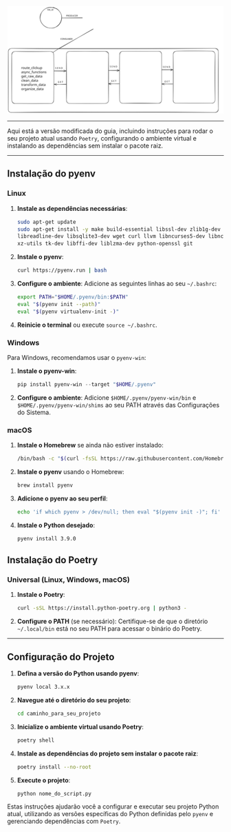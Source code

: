 [![clickup_api_to_dw](/img_exca.svg)](https://excalidraw.com/#json=CNdxxeExm7K-clUexHxMr,DGr7x_W10WefJ8Up9aey7w)

---

Aqui está a versão modificada do guia, incluindo instruções para rodar o seu projeto atual usando `Poetry`, configurando o ambiente virtual e instalando as dependências sem instalar o pacote raiz.

---

## Instalação do pyenv

### Linux

1. **Instale as dependências necessárias**:
   ```bash
   sudo apt-get update
   sudo apt-get install -y make build-essential libssl-dev zlib1g-dev libbz2-dev \
   libreadline-dev libsqlite3-dev wget curl llvm libncurses5-dev libncursesw5-dev \
   xz-utils tk-dev libffi-dev liblzma-dev python-openssl git
   ```

2. **Instale o pyenv**:
   ```bash
   curl https://pyenv.run | bash
   ```

3. **Configure o ambiente**:
   Adicione as seguintes linhas ao seu `~/.bashrc`:
   ```bash
   export PATH="$HOME/.pyenv/bin:$PATH"
   eval "$(pyenv init --path)"
   eval "$(pyenv virtualenv-init -)"
   ```

4. **Reinicie o terminal** ou execute `source ~/.bashrc`.

### Windows

Para Windows, recomendamos usar o `pyenv-win`:

1. **Instale o pyenv-win**:
   ```powershell
   pip install pyenv-win --target "$HOME/.pyenv"
   ```

2. **Configure o ambiente**:
   Adicione `$HOME/.pyenv/pyenv-win/bin` e `$HOME/.pyenv/pyenv-win/shims` ao seu PATH através das Configurações do Sistema.

### macOS

1. **Instale o Homebrew** se ainda não estiver instalado:
   ```bash
   /bin/bash -c "$(curl -fsSL https://raw.githubusercontent.com/Homebrew/install/HEAD/install.sh)"
   ```

2. **Instale o pyenv** usando o Homebrew:
   ```bash
   brew install pyenv
   ```

3. **Adicione o pyenv ao seu perfil**:
   ```bash
   echo 'if which pyenv > /dev/null; then eval "$(pyenv init -)"; fi' >> ~/.zprofile
   ```

4. **Instale o Python desejado**:
   ```bash
   pyenv install 3.9.0
   ```

## Instalação do Poetry

### Universal (Linux, Windows, macOS)

1. **Instale o Poetry**:
   ```bash
   curl -sSL https://install.python-poetry.org | python3 -
   ```

2. **Configure o PATH** (se necessário):
   Certifique-se de que o diretório `~/.local/bin` está no seu PATH para acessar o binário do Poetry.

---

## Configuração do Projeto

1. **Defina a versão do Python usando pyenv**:
   ```bash
   pyenv local 3.x.x
   ```

2. **Navegue até o diretório do seu projeto**:
   ```bash
   cd caminho_para_seu_projeto
   ```

3. **Inicialize o ambiente virtual usando Poetry**:
   ```bash
   poetry shell
   ```

4. **Instale as dependências do projeto sem instalar o pacote raiz**:
   ```bash
   poetry install --no-root
   ```

5. **Execute o projeto**:
   ```bash
   python nome_do_script.py
   ```

Estas instruções ajudarão você a configurar e executar seu projeto Python atual, utilizando as versões específicas do Python definidas pelo `pyenv` e gerenciando dependências com `Poetry`.